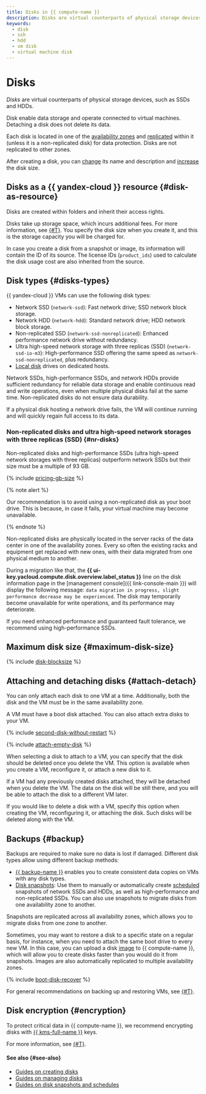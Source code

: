```yaml
---
title: Disks in {{ compute-name }}
description: Disks are virtual counterparts of physical storage devices, such as SSDs and HDDs. Disk enable data storage and operate connected to virtual machines.
keywords:
  - disk
  - ssh
  - hdd
  - vm disk
  - virtual machine disk
---
```


# Disks


_Disks_ are virtual counterparts of physical storage devices, such as SSDs and HDDs.

Disk enable data storage and operate connected to virtual machines. Detaching a disk does not delete its data.

Each disk is located in one of the [availability zones](../../overview/concepts/geo-scope.md) and [replicated](#backup) within it (unless it is a non-replicated disk) for data protection. Disks are not replicated to other zones.

After creating a disk, you can [change](../operations/disk-control/update.md#change-disk-name) its name and description and [increase](../operations/disk-control/update.md#change-disk-size) the disk size.

## Disks as a {{ yandex-cloud }} resource {#disk-as-resource}

Disks are created within folders and inherit their access rights.

Disks take up storage space, which incurs additional fees. For more information, see [{#T}](../pricing.md). You specify the disk size when you create it, and this is the storage capacity you will be charged for.

In case you create a disk from a snapshot or image, its information will contain the ID of its source. The license IDs (`product_ids`) used to calculate the disk usage cost are also inherited from the source.

## Disk types {#disks-types}

{{ yandex-cloud }} VMs can use the following disk types:
* Network SSD (`network-ssd`): Fast network drive; SSD network block storage.
* Network HDD (`network-hdd`): Standard network drive; HDD network block storage.
* Non-replicated SSD (`network-ssd-nonreplicated`): Enhanced performance network drive without redundancy.
* Ultra high-speed network storage with three replicas (SSD) (`network-ssd-io-m3`): High-performance SSD offering the same speed as `network-ssd-nonreplicated`, plus redundancy.
* [Local disk](dedicated-host.md#resource-disks) drives on dedicated hosts.

Network SSDs, high-performance SSDs, and network HDDs provide sufficient redundancy for reliable data storage and enable continuous read and write operations, even when multiple physical disks fail at the same time. Non-replicated disks do not ensure data durability.

If a physical disk hosting a network drive fails, the VM will continue running and will quickly regain full access to its data.

### Non-replicated disks and ultra high-speed network storages with three replicas (SSD) {#nr-disks}

Non-replicated disks and high-performance SSDs (ultra high-speed network storages with three replicas) outperform network SSDs but their size must be a multiple of 93 GB.

{% include [pricing-gb-size](../../_includes/pricing-gb-size.md) %}

{% note alert %}

Our recommendation is to avoid using a non-replicated disk as your boot drive. This is because, in case it fails, your virtual machine may become unavailable.

{% endnote %}

Non-replicated disks are physically located in the server racks of the data center in one of the availability zones. Every so often the existing racks and equipment get replaced with new ones, with their data migrated from one physical medium to another.

During a migration like that, the **{{ ui-key.yacloud.compute.disk.overview.label_status }}** line on the disk information page in the [management console]({{ link-console-main }}) will display the following message: `data migration in progress, slight performance decrease may be experienced`. The disk may temporarily become unavailable for write operations, and its performance may deteriorate.

If you need enhanced performance and guaranteed fault tolerance, we recommend using high-performance SSDs.

## Maximum disk size {#maximum-disk-size}

{% include [disk-blocksize](../../_includes/compute/disk-blocksize.md) %}

## Attaching and detaching disks {#attach-detach}

You can only attach each disk to one VM at a time. Additionally, both the disk and the VM must be in the same availability zone.

A VM must have a boot disk attached. You can also attach extra disks to your VM.

{% include [second-disk-without-restart](../../_includes/compute/second-disk-without-restart.md) %}

{% include [attach-empty-disk](../_includes_service/attach-empty-disk.md) %}

When selecting a disk to attach to a VM, you can specify that the disk should be deleted once you delete the VM. This option is available when you create a VM, reconfigure it, or attach a new disk to it.

If a VM had any previously created disks attached, they will be detached when you delete the VM. The data on the disk will be still there, and you will be able to attach the disk to a different VM later.

If you would like to delete a disk with a VM, specify this option when creating the VM, reconfiguring it, or attaching the disk. Such disks will be deleted along with the VM.

## Backups {#backup}

Backups are required to make sure no data is lost if damaged. Different disk types allow using different backup methods:

* [{{ backup-name }}](../../backup/) enables you to create consistent data copies on VMs with any disk types.
* [Disk snapshots](snapshot.md): Use them to manually or automatically create [scheduled](snapshot-schedule.md) snapshots of network SSDs and HDDs, as well as high-performance and non-replicated SSDs. You can also use snapshots to migrate disks from one availability zone to another.

Snapshots are replicated across all availability zones, which allows you to migrate disks from one zone to another.

Sometimes, you may want to restore a disk to a specific state on a regular basis, for instance, when you need to attach the same boot drive to every new VM. In this case, you can upload a disk [image](image.md) to {{ compute-name }}, which will allow you to create disks faster than you would do it from snapshots. Images are also automatically replicated to multiple availability zones.

{% include [boot-disk-recover](../../_includes/compute/boot-disk-recover.md) %}

For general recommendations on backing up and restoring VMs, see [{#T}](backups.md).


## Disk encryption {#encryption}

To protect critical data in {{ compute-name }}, we recommend encrypting disks with [{{ kms-full-name }}](../../kms/) keys.

For more information, see [{#T}](encryption.md).


#### See also {#see-also}

* [Guides on creating disks](../operations/#disk-create)
* [Guides on managing disks](../operations/#disk-control)
* [Guides on disk snapshots and schedules](../operations/#snapshots)

